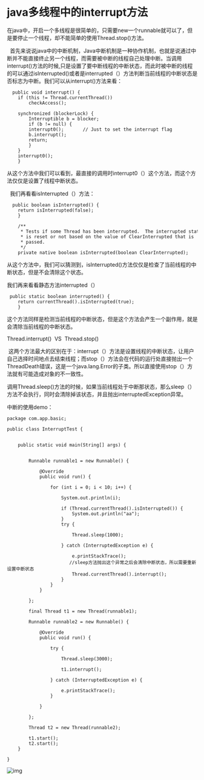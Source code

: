 # java多线程中的interrupt方法

在java中，开启一个多线程是很简单的，只需要new一个runnable就可以了，但是要停止一个线程，却不能简单的使用Thread.stop()方法。

  首先来说说java中的中断机制，Java中断机制是一种协作机制，也就是说通过中断并不能直接终止另一个线程，而需要被中断的线程自己处理中断。当调用interrupt()方法的时候,只是设置了要中断线程的中断状态，而此时被中断的线程的可以通过isInterrupted()或者是interrupted（）方法判断当前线程的中断状态是否标志为中断。我们可以从interrupt()方法来看：

```
  public void interrupt() {
	if (this != Thread.currentThread())
	    checkAccess();

	synchronized (blockerLock) {
	    Interruptible b = blocker;
	    if (b != null) {
		interrupt0();		// Just to set the interrupt flag
		b.interrupt();
		return;
	    }
	}
	interrupt0();
    }
```

从这个方法中我们可以看到，最直接的调用时interrupt0（）这个方法，而这个方法仅仅是设置了线程中断状态。

  我们再看看isInterrupted（）方法：

```
  public boolean isInterrupted() {
	return isInterrupted(false);
    }

    /**
     * Tests if some Thread has been interrupted.  The interrupted state
     * is reset or not based on the value of ClearInterrupted that is
     * passed.
     */
    private native boolean isInterrupted(boolean ClearInterrupted);
```

从这个方法中，我们可以猜测到，isInterrupted()方法仅仅是检查了当前线程的中断状态，但是不会清除这个状态。

我们再来看看静态方法interrupted（）

```
 public static boolean interrupted() {
	return currentThread().isInterrupted(true);
    }
```

这个方法同样是检测当前线程的中断状态，但是这个方法会产生一个副作用，就是会清除当前线程的中断状态。

Thread.interrupt()  VS  Thread.stop()

 这两个方法最大的区别在于：interrupt（）方法是设置线程的中断状态，让用户自己选择时间地点去结束线程；而stop（）方法会在代码的运行处直接抛出一个ThreadDeath错误，这是一个java.lang.Error的子类。所以直接使用stop（）方法就有可能造成对象的不一致性。

调用Thread.sleep()方法的时候，如果当前线程处于中断那状态，那么sleep（）方法不会执行，同时会清除掉该状态，并且抛出interruptedException异常。

中断的使用demo：

```
package com.app.basic;

public class InterruptTest {

	
	public static void main(String[] args) {
		

		Runnable runnable1 = new Runnable() {

			@Override
			public void run() {

				for (int i = 0; i < 10; i++) {

					System.out.println(i);

					if (Thread.currentThread().isInterrupted()) {
						System.out.println("aa");
					}
					try {
						
						Thread.sleep(1000);

					} catch (InterruptedException e) {

						e.printStackTrace();
                       //sleep方法抛出这个异常之后会清除中断状态，所以需要重新设置中断状态
						Thread.currentThread().interrupt();
					}
				}
			}

		};

		final Thread t1 = new Thread(runnable1);

		Runnable runnable2 = new Runnable() {

			@Override
			public void run() {

				try {

					Thread.sleep(3000);

					t1.interrupt();

				} catch (InterruptedException e) {

					e.printStackTrace();
				}

			}

		};

		Thread t2 = new Thread(runnable2);

		t1.start();
		t2.start();
	}

}
```

![img](http://static.oschina.net/uploads/space/2014/0211/103140_VeVi_932977.png)